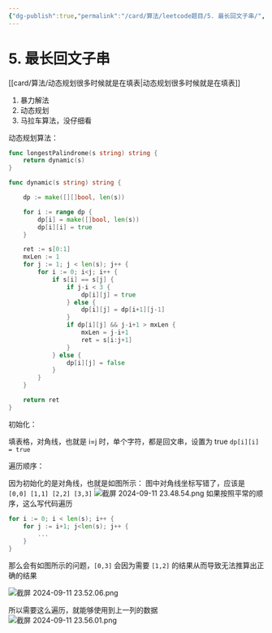 ```yaml
---
{"dg-publish":true,"permalink":"/card/算法/leetcode题目/5. 最长回文子串/","tags":["leetcode"],"noteIcon":"2","created":"2024-09-11T22:49:31+08:00","updated":"2024-09-12T10:27:44+08:00"}
---
```



# 5. 最长回文子串

[[card/算法/动态规划很多时候就是在填表\|动态规划很多时候就是在填表]]

1. 暴力解法
2. 动态规划
3. 马拉车算法，没仔细看

动态规划算法：

```Go
func longestPalindrome(s string) string {
    return dynamic(s)    
}

func dynamic(s string) string {

    dp := make([][]bool, len(s))

    for i := range dp {
        dp[i] = make([]bool, len(s))
        dp[i][i] = true
    }

    ret := s[0:1]
    mxLen := 1
    for j := 1; j < len(s); j++ {
        for i := 0; i<j; i++ {
            if s[i] == s[j] {
                if j-i < 3 {
                    dp[i][j] = true
                } else {
                    dp[i][j] = dp[i+1][j-1]
                }
                if dp[i][j] && j-i+1 > mxLen {
                    mxLen = j-i+1
                    ret = s[i:j+1]
                }
            } else {
                dp[i][j] = false
            }
        }
    }

    return ret
}
```

初始化：

填表格，对角线，也就是 i=j 时，单个字符，都是回文串，设置为 true `dp[i][i] = true` 

遍历顺序：

因为初始化的是对角线，也就是如图所示：
图中对角线坐标写错了，应该是 `[0,0] [1,1] [2,2] [3,3]`
![截屏 2024-09-11 23.48.54.png](/img/user/attachs/%E6%88%AA%E5%B1%8F%202024-09-11%2023.48.54.png)
如果按照平常的顺序，这么写代码遍历
```Go
for i := 0; i < len(s); i++ {
	for j := i+1; j<len(s); j++ {
		...
	}
}
```

那么会有如图所示的问题，`[0,3]` 会因为需要 `[1,2]` 的结果从而导致无法推算出正确的结果

![截屏 2024-09-11 23.52.06.png](/img/user/attachs/%E6%88%AA%E5%B1%8F%202024-09-11%2023.52.06.png)


所以需要这么遍历，就能够使用到上一列的数据
![截屏 2024-09-11 23.56.01.png](/img/user/attachs/%E6%88%AA%E5%B1%8F%202024-09-11%2023.56.01.png)
